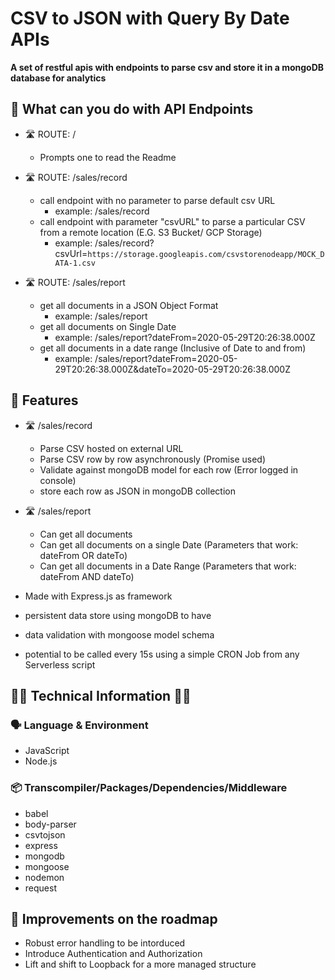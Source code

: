 # CSV to JSON with Query By Date APIs

__A set of restful apis with endpoints to parse csv and store it in a mongoDB database for analytics__

## :scroll: What can you do with API Endpoints
- :motorway: ROUTE: /
  - Prompts one to read the Readme
- :motorway:	ROUTE: /sales/record
  - call endpoint with no parameter to parse default csv URL
    - example: /sales/record
  - call endpoint with parameter "csvURL" to parse a particular CSV from a remote location (E.G. S3 Bucket/ GCP Storage)
    - example: /sales/record?csvUrl=`https://storage.googleapis.com/csvstorenodeapp/MOCK_DATA-1.csv`

- :motorway:	ROUTE: /sales/report
  - get all documents in a JSON Object Format
    - example: /sales/report
  - get all documents on Single Date
    - example: /sales/report?dateFrom=2020-05-29T20:26:38.000Z
  - get all documents in a date range (Inclusive of Date to and from)
    - example: /sales/report?dateFrom=2020-05-29T20:26:38.000Z&dateTo=2020-05-29T20:26:38.000Z

## :key: Features
- :motorway:	/sales/record
  - Parse CSV hosted on external URL
  - Parse CSV row by row asynchronously (Promise used)
  - Validate against mongoDB model for each row (Error logged in console)
  - store each row as JSON in mongoDB collection
- :motorway:	/sales/report
  - Can get all documents
  - Can get all documents on a single Date (Parameters that work: dateFrom OR dateTo)
  - Can get all documents in a Date Range (Parameters that work: dateFrom AND dateTo)

- Made with Express.js as framework
- persistent data store using mongoDB to have 
- data validation with mongoose model schema
- potential to be called every 15s using a simple CRON Job from any Serverless script

## :construction_worker_man: Technical Information :construction_worker_woman:

### :speaking_head:	Language & Environment
- JavaScript
- Node.js

### :package:	Transcompiler/Packages/Dependencies/Middleware
- babel
- body-parser
- csvtojson
- express
- mongodb
- mongoose
- nodemon
- request

## :construction:	Improvements on the roadmap
- Robust error handling to be intorduced
- Introduce Authentication and Authorization
- Lift and shift to Loopback for a more managed structure
